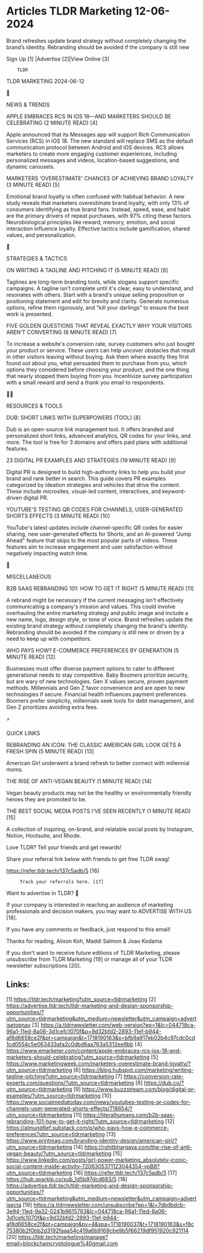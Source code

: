 # Articles TLDR Marketing 12-06-2024

Brand refreshes update brand strategy without completely changing the
brand’s identity. Rebranding should be avoided if the company is
still new  

 Sign Up [1] |Advertise [2]|View Online [3] 

		TLDR 

TLDR MARKETING 2024-06-12

📱 

NEWS & TRENDS

 APPLE EMBRACES RCS IN IOS 18—AND MARKETERS SHOULD BE CELEBRATING (2
MINUTE READ) [4] 

 Apple announced that its Messages app will support Rich Communication
Services (RCS) in iOS 18. The new standard will replace SMS as the
default communication protocol between Android and iOS devices. RCS
allows marketers to create more engaging customer experiences,
including personalized messages and videos, location-based
suggestions, and dynamic carousels. 

 MARKETERS ‘OVERESTIMATE' CHANCES OF ACHIEVING BRAND LOYALTY (3
MINUTE READ) [5] 

 Emotional brand loyalty is often confused with habitual behavior. A
new study reveals that marketers overestimate brand loyalty, with only
13% of consumers identifying as true brand fans. Instead, speed, ease,
and habit are the primary drivers of repeat purchases, with 97% citing
these factors. Neurobiological principles like reward, memory,
emotion, and social interaction influence loyalty. Effective tactics
include gamification, shared values, and personalization. 

🚀 

STRATEGIES & TACTICS

 ON WRITING A TAGLINE AND PITCHING IT (5 MINUTE READ) [6] 

 Taglines are long-term branding tools, while slogans support specific
campaigns. A tagline isn't complete until it's clear, easy to
understand, and resonates with others. Start with a brand's unique
selling proposition or positioning statement and edit for brevity and
clarity. Generate numerous options, refine them rigorously, and
“kill your darlings” to ensure the best work is presented. 

 FIVE GOLDEN QUESTIONS THAT REVEAL EXACTLY WHY YOUR VISITORS AREN'T
CONVERTING (6 MINUTE READ) [7] 

 To increase a website's conversion rate, survey customers who just
bought your product or service. These users can help uncover obstacles
that result in other visitors leaving without buying. Ask them where
exactly they first found out about you, what persuaded them to
purchase from you, which options they considered before choosing your
product, and the one thing that nearly stopped them buying from you.
Incentivize survey participation with a small reward and send a thank
you email to respondents. 

🧑‍💻 

RESOURCES & TOOLS

 DUB: SHORT LINKS WITH SUPERPOWERS (TOOL) [8] 

 Dub is an open-source link management tool. It offers branded and
personalized short links, advanced analytics, QR codes for your links,
and more. The tool is free for 3 domains and offers paid plans with
additional features. 

 23 DIGITAL PR EXAMPLES AND STRATEGIES (19 MINUTE READ) [9] 

 Digital PR is designed to build high-authority links to help you
build your brand and rank better in search. This guide covers PR
examples categorized by ideation strategies and vehicles that drive
the content. These include microsites, visual-led content,
interactives, and keyword-driven digital PR. 

 YOUTUBE'S TESTING QR CODES FOR CHANNELS, USER-GENERATED SHORTS
EFFECTS (3 MINUTE READ) [10] 

 YouTube's latest updates include channel-specific QR codes for easier
sharing, new user-generated effects for Shorts, and an AI-powered
"Jump Ahead" feature that skips to the most popular parts of videos.
These features aim to increase engagement and user satisfaction
without negatively impacting watch time. 

🎁 

MISCELLANEOUS

 B2B SAAS REBRANDING 101: HOW TO GET IT RIGHT (5 MINUTE READ) [11] 

 A rebrand might be necessary if the current messaging isn't
effectively communicating a company's mission and values. This could
involve overhauling the entire marketing strategy and public image and
include a new name, logo, design style, or tone of voice. Brand
refreshes update the existing brand strategy without completely
changing the brand's identity. Rebranding should be avoided if the
company is still new or driven by a need to keep up with competitors. 

 WHO PAYS HOW? E-COMMERCE PREFERENCES BY GENERATION (5 MINUTE READ)
[12] 

 Businesses must offer diverse payment options to cater to different
generational needs to stay competitive. Baby Boomers prioritize
security, but are wary of new technologies. Gen X values secure,
proven payment methods. Millennials and Gen Z favor convenience and
are open to new technologies if secure. Financial health influences
payment preferences. Boomers prefer simplicity, millennials seek tools
for debt management, and Gen Z prioritizes avoiding extra fees. 

⚡ 

QUICK LINKS

 REBRANDING AN ICON: THE CLASSIC AMERICAN GIRL LOOK GETS A FRESH SPIN
(5 MINUTE READ) [13] 

 American Girl underwent a brand refresh to better connect with
millennial moms. 

 THE RISE OF ANTI-VEGAN BEAUTY (1 MINUTE READ) [14] 

 Vegan beauty products may not be the healthy or environmentally
friendly heroes they are promoted to be. 

 THE BEST SOCIAL MEDIA POSTS I'VE SEEN RECENTLY (1 MINUTE READ) [15] 

 A collection of inspiring, on-brand, and relatable social posts by
Instagram, Notion, Hootsuite, and Rhode. 

Love TLDR? Tell your friends and get rewards!

 Share your referral link below with friends to get free TLDR swag! 

 https://refer.tldr.tech/137c5adb/5 [16] 

		 Track your referrals here. [17] 

Want to advertise in TLDR? 📰

 If your company is interested in reaching an audience of marketing
professionals and decision makers, you may want to ADVERTISE WITH US
[18]. 

 If you have any comments or feedback, just respond to this email! 

Thanks for reading, 
Alison Koh, Maddi Salmon & Joao Kodama 

If you don't want to receive future editions of TLDR Marketing, please
unsubscribe from TLDR Marketing [19] or manage all of your TLDR
newsletter subscriptions [20]. 

 

Links:
------
[1] https://tldr.tech/marketing?utm_source=tldrmarketing
[2] https://advertise.tldr.tech/tldr-marketing-and-design-sponsorship-opportunities/?utm_source=tldrmarketing&utm_medium=newsletter&utm_campaign=advertisetopnav
[3] https://a.tldrnewsletter.com/web-version?ep=1&lc=044718ca-96a1-11ed-8a06-3d1cefc1070f&p=9d32bfd2-2893-11ef-b944-af8d6658ce2f&pt=campaign&t=1718190163&s=bfb9a917eb02b4c97cdc0cd1cd0554c5e063433afa2c0dbd6aa763a5312ee9bb
[4] https://www.emarketer.com/content/apple-embraces-rcs-ios-18-and-marketers-should-celebrating?utm_source=tldrmarketing
[5] https://www.marketingweek.com/marketers-overestimate-brand-loyalty/?utm_source=tldrmarketing
[6] https://blog.hubspot.com/marketing/writing-tagline-pitching?utm_source=tldrmarketing
[7] https://conversion-rate-experts.com/questions/?utm_source=tldrmarketing
[8] https://dub.co/?utm_source=tldrmarketing
[9] https://www.buzzstream.com/blog/digital-pr-examples/?utm_source=tldrmarketing
[10] https://www.socialmediatoday.com/news/youtubes-testing-qr-codes-for-channels-user-generated-shorts-effects/718654/?utm_source=tldrmarketing
[11] https://literalhumans.com/b2b-saas-rebranding-101-how-to-get-it-right/?utm_source=tldrmarketing
[12] https://almund6ef.substack.com/p/who-pays-how-e-commerce-preferences?utm_source=tldrmarketing
[13] https://www.printmag.com/branding-identity-design/american-girl/?utm_source=tldrmarketing
[14] https://rohitbhargava.com/the-rise-of-anti-vegan-beauty/?utm_source=tldrmarketing
[15] https://www.linkedin.com/posts/girl-power-marketing_absolutely-iconic-social-content-inside-activity-7206305371123044354-vpB8?utm_source=tldrmarketing
[16] https://refer.tldr.tech/137c5adb/5
[17] https://hub.sparklp.co/sub_1d5b97dcd683/5
[18] https://advertise.tldr.tech/tldr-marketing-and-design-sponsorship-opportunities/?utm_source=tldrmarketing&utm_medium=newsletter&utm_campaign=advertisecta
[19] https://a.tldrnewsletter.com/unsubscribe?ep=1&l=7dbdbdcb-3e94-11ed-9a32-0241b9615763&lc=044718ca-96a1-11ed-8a06-3d1cefc1070f&p=9d32bfd2-2893-11ef-b944-af8d6658ce2f&pt=campaign&pv=4&spa=1718190037&t=1718190163&s=f8c75380b2f0bb2d3192faaa54c419a6b9169cbe9b5f66219df951920c921114
[20] https://tldr.tech/marketing/manage?email=blockchaincryptologue%40gmail.com